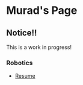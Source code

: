 # Murad's Page

## Notice!!
This is a work in progress!
### Robotics
<!--[ Coding Enviroments. ](/Murad-s-Page/roboticsPages/enviroments)-->
* [Resume](https://github.com/MuradhaMalik/Murad-s-Page/blob/acda2e0732eb14cf292bd198d003f3a4d806fde4/files/Murad's%20Resume.pdf)
<!--* [TiP Log](https://docs.google.com/document/d/e/2PACX-1vQlmng9r_Enb7f6tdOx64LmLpMLw-G7BFWRng5jgTfqBjoF0AkIU6DeihSgEGy6Z-3CdTjr3eRZRBe4/pub)
* password protected leeks
* [ Coding Tips ](/Murad-s-Page/roboticsPages/coding-secrets)
-->
